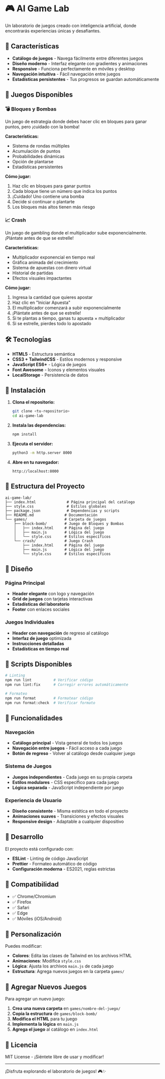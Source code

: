 # 🎮 AI Game Lab

Un laboratorio de juegos creado con inteligencia artificial, donde encontrarás experiencias únicas y desafiantes.

## 🎯 Características

- **Catálogo de juegos** - Navega fácilmente entre diferentes juegos
- **Diseño moderno** - Interfaz elegante con gradientes y animaciones
- **Responsive** - Funciona perfectamente en móviles y desktop
- **Navegación intuitiva** - Fácil navegación entre juegos
- **Estadísticas persistentes** - Tus progresos se guardan automáticamente

## 🎲 Juegos Disponibles

### 💣 Bloques y Bombas
Un juego de estrategia donde debes hacer clic en bloques para ganar puntos, pero ¡cuidado con la bomba!

**Características:**
- Sistema de rondas múltiples
- Acumulación de puntos
- Probabilidades dinámicas
- Opción de plantarse
- Estadísticas persistentes

**Cómo jugar:**
1. Haz clic en bloques para ganar puntos
2. Cada bloque tiene un número que indica los puntos
3. ¡Cuidado! Uno contiene una bomba
4. Decide si continuar o plantarte
5. Los bloques más altos tienen más riesgo

### 📈 Crash
Un juego de gambling donde el multiplicador sube exponencialmente. ¡Plántate antes de que se estrelle!

**Características:**
- Multiplicador exponencial en tiempo real
- Gráfica animada del crecimiento
- Sistema de apuestas con dinero virtual
- Historial de partidas
- Efectos visuales impactantes

**Cómo jugar:**
1. Ingresa la cantidad que quieres apostar
2. Haz clic en "Iniciar Apuesta"
3. El multiplicador comenzará a subir exponencialmente
4. ¡Plántate antes de que se estrelle!
5. Si te plantas a tiempo, ganas tu apuesta × multiplicador
6. Si se estrelle, pierdes todo lo apostado

## 🛠️ Tecnologías

- **HTML5** - Estructura semántica
- **CSS3 + TailwindCSS** - Estilos modernos y responsive
- **JavaScript ES6+** - Lógica de juegos
- **Font Awesome** - Iconos y elementos visuales
- **LocalStorage** - Persistencia de datos

## 🚀 Instalación

1. **Clona el repositorio:**
   ```bash
   git clone <tu-repositorio>
   cd ai-game-lab
   ```

2. **Instala las dependencias:**
   ```bash
   npm install
   ```

3. **Ejecuta el servidor:**
   ```bash
   python3 -m http.server 8000
   ```

4. **Abre en tu navegador:**
   ```
   http://localhost:8000
   ```

## 📁 Estructura del Proyecto

```
ai-game-lab/
├── index.html              # Página principal del catálogo
├── style.css               # Estilos globales
├── package.json            # Dependencias y scripts
├── README.md              # Documentación
└── games/                 # Carpeta de juegos
    ├── block-bomb/        # Juego de Bloques y Bombas
    │   ├── index.html     # Página del juego
    │   ├── main.js        # Lógica del juego
    │   └── style.css      # Estilos específicos
    └── crash/             # Juego Crash
        ├── index.html     # Página del juego
        ├── main.js        # Lógica del juego
        └── style.css      # Estilos específicos
```

## 🎨 Diseño

### Página Principal
- **Header elegante** con logo y navegación
- **Grid de juegos** con tarjetas interactivas
- **Estadísticas del laboratorio**
- **Footer** con enlaces sociales

### Juegos Individuales
- **Header con navegación** de regreso al catálogo
- **Interfaz de juego** optimizada
- **Instrucciones detalladas**
- **Estadísticas en tiempo real**

## 📝 Scripts Disponibles

```bash
# Linting
npm run lint          # Verificar código
npm run lint:fix      # Corregir errores automáticamente

# Formateo
npm run format        # Formatear código
npm run format:check  # Verificar formato
```

## 🎯 Funcionalidades

### Navegación
- **Catálogo principal** - Vista general de todos los juegos
- **Navegación entre juegos** - Fácil acceso a cada juego
- **Botón de regreso** - Volver al catálogo desde cualquier juego

### Sistema de Juegos
- **Juegos independientes** - Cada juego en su propia carpeta
- **Estilos modulares** - CSS específico para cada juego
- **Lógica separada** - JavaScript independiente por juego

### Experiencia de Usuario
- **Diseño consistente** - Misma estética en todo el proyecto
- **Animaciones suaves** - Transiciones y efectos visuales
- **Responsive design** - Adaptable a cualquier dispositivo

## 🔧 Desarrollo

El proyecto está configurado con:
- **ESLint** - Linting de código JavaScript
- **Prettier** - Formateo automático de código
- **Configuración moderna** - ES2021, reglas estrictas

## 📱 Compatibilidad

- ✅ Chrome/Chromium
- ✅ Firefox
- ✅ Safari
- ✅ Edge
- ✅ Móviles (iOS/Android)

## 🎨 Personalización

Puedes modificar:
- **Colores**: Edita las clases de Tailwind en los archivos HTML
- **Animaciones**: Modifica `style.css`
- **Lógica**: Ajusta los archivos `main.js` de cada juego
- **Estructura**: Agrega nuevos juegos en la carpeta `games/`

## 🚀 Agregar Nuevos Juegos

Para agregar un nuevo juego:

1. **Crea una nueva carpeta** en `games/nombre-del-juego/`
2. **Copia la estructura** de `games/block-bomb/`
3. **Modifica el HTML** para tu juego
4. **Implementa la lógica** en `main.js`
5. **Agrega el juego** al catálogo en `index.html`

## 📄 Licencia

MIT License - ¡Siéntete libre de usar y modificar!

---

¡Disfruta explorando el laboratorio de juegos! 🎮✨ 